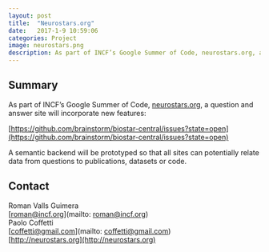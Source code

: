 ```yaml
---
layout: post
title:  "Neurostars.org"
date:   2017-1-9 10:59:06
categories: Project
image: neurostars.png
description: As part of INCF’s Google Summer of Code, neurostars.org, a question and answer site will incorporate new features.
---
```

## Summary
As part of INCF’s Google Summer of Code, [neurostars.org](neurostars.org), a question and answer site will incorporate new features:

[https://github.com/brainstorm/biostar-central/issues?state=open](https://github.com/brainstorm/biostar-central/issues?state=open)

A semantic backend will be prototyped so that all sites can potentially relate data from questions to publications, datasets or code.


## Contact
Roman Valls Guimera  
[roman@incf.org](mailto: roman@incf.org)  
Paolo Coffetti  
[coffetti@gmail.com](mailto: coffetti@gmail.com)  
[http://neurostars.org](http://neurostars.org)  
